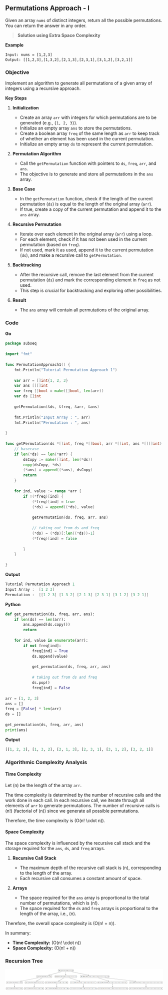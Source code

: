 ## Permutations Approach - I

Given an array `nums` of distinct integers, return all the possible permutations. You can return the answer in any order.

> **Solution using Extra Space Complexity**

**Example**
```
Input: nums = [1,2,3]
Output: [[1,2,3],[1,3,2],[2,1,3],[2,3,1],[3,1,2],[3,2,1]]
```

### Objective
Implement an algorithm to generate all permutations of a given array of integers using a recursive approach.

**Key Steps**

1. **Initialization**
   - Create an array `arr` with integers for which permutations are to be generated (e.g., `{1, 2, 3}`).
   - Initialize an empty array `ans` to store the permutations.
   - Create a boolean array `freq` of the same length as `arr` to keep track of whether an element has been used in the current permutation.
   - Initialize an empty array `ds` to represent the current permutation.

2. **Permutation Algorithm**
   - Call the `getPermutation` function with pointers to `ds`, `freq`, `arr`, and `ans`.
   - The objective is to generate and store all permutations in the `ans` array.

3. **Base Case**
   - In the `getPermutation` function, check if the length of the current permutation (`ds`) is equal to the length of the original array (`arr`).
   - If true, create a copy of the current permutation and append it to the `ans` array.

4. **Recursive Permutation**
   - Iterate over each element in the original array (`arr`) using a loop.
   - For each element, check if it has not been used in the current permutation (based on `freq`).
   - If not used, mark it as used, append it to the current permutation (`ds`), and make a recursive call to `getPermutation`.

5. **Backtracking**
   - After the recursive call, remove the last element from the current permutation (`ds`) and mark the corresponding element in `freq` as not used.
   - This step is crucial for backtracking and exploring other possibilities.

6. **Result**
   - The `ans` array will contain all permutations of the original array.
### Code
**Go**
```go
package subseq

import "fmt"

func PermutationApproach1() {
	fmt.Println("Tutorial Permutation Approach 1")

	var arr = []int{1, 2, 3}
	var ans [][]int
	var freq []bool = make([]bool, len(arr))
	var ds []int

	getPermutation(&ds, &freq, &arr, &ans)

	fmt.Println("Input Array : ", arr)
	fmt.Println("Permutation : ", ans)

}

func getPermutation(ds *[]int, freq *[]bool, arr *[]int, ans *[][]int) {
	// basecase
	if len(*ds) == len(*arr) {
		dsCopy := make([]int, len(*ds))
		copy(dsCopy, *ds)
		(*ans) = append((*ans), dsCopy)
		return
	}

	for ind, value := range *arr {
		if !(*freq)[ind] {
			(*freq)[ind] = true
			(*ds) = append((*ds), value)

			getPermutation(ds, freq, arr, ans)

			// taking out from ds and freq
			(*ds) = (*ds)[:len((*ds))-1]
			(*freq)[ind] = false

		}
	}

}
```

**Output**
```go
Tutorial Permutation Approach 1
Input Array :  [1 2 3]
Permutation :  [[1 2 3] [1 3 2] [2 1 3] [2 3 1] [3 1 2] [3 2 1]]
```

**Python**
```python
def get_permutation(ds, freq, arr, ans):
    if len(ds) == len(arr):
        ans.append(ds.copy())
        return

    for ind, value in enumerate(arr):
        if not freq[ind]:
            freq[ind] = True
            ds.append(value)

            get_permutation(ds, freq, arr, ans)

            # taking out from ds and freq
            ds.pop()
            freq[ind] = False

arr = [1, 2, 3]
ans = []
freq = [False] * len(arr)
ds = []

get_permutation(ds, freq, arr, ans)
print(ans)
```

**Output**
```python
[[1, 2, 3], [1, 3, 2], [2, 1, 3], [2, 3, 1], [3, 1, 2], [3, 2, 1]]
```
### Algorithmic Complexity Analysis
#### Time Complexity
Let \(n\) be the length of the array `arr`.

The time complexity is determined by the number of recursive calls and the work done in each call. In each recursive call, we iterate through all elements of `arr` to generate permutations. The number of recursive calls is \(n!\) (factorial of \(n\)) since we generate all possible permutations.

Therefore, the time complexity is \(O(n! \cdot n)\).

#### Space Complexity
The space complexity is influenced by the recursive call stack and the storage required for the `ans`, `ds`, and `freq` arrays.

1. **Recursive Call Stack**
   - The maximum depth of the recursive call stack is \(n\), corresponding to the length of the array.
   - Each recursive call consumes a constant amount of space.

2. **Arrays**
   - The space required for the `ans` array is proportional to the total number of permutations, which is \(n!\).
   - The space required for the `ds` and `freq` arrays is proportional to the length of the array, i.e., \(n\).

Therefore, the overall space complexity is \(O(n! + n)\).

In summary:
- **Time Complexity:** \(O(n! \cdot n)\)
- **Space Complexity:** \(O(n! + n)\)

### Recursion Tree

![permutationapproach1.png](img/permutationapproach1.png)